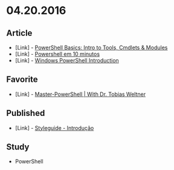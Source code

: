 # 04.20.2016

## Article 

- \[Link\] - [PowerShell Basics: Intro to Tools, Cmdlets & Modules](http://www.tomsitpro.com/articles/powershell-basics,2-575.html)
- \[Link\] - [Powershell em 10 minutos](https://powershellpt.wordpress.com/2013/01/19/powershell-em-10-minutos/)
- \[Link\] - [Windows PowerShell Introduction](http://www.computerperformance.co.uk/powershell/powershell_intro.htm)


## Favorite 

- \[Link\] - [Master-PowerShell | With Dr. Tobias Weltner](http://powershell.com/cs/blogs/ebookv2/default.aspx)


## Published 

- \[Link\] - [Styleguide - Introdução](http://hemersonvianna.io/articles/design/styleguide-introducao/)


## Study 

- PowerShell
